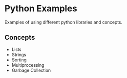# Python Examples

Examples of using different python libraries and concepts.

## Concepts

- Lists
- Strings
- Sorting
- Multiprocessing
- Garbage Collection
